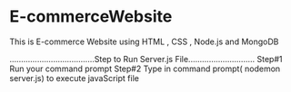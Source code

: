 # E-commerceWebsite
This is E-commerce Website using HTML , CSS , Node.js and MongoDB



.....................................Step to Run Server.js File.............................
Step#1 Run your command prompt
Step#2 Type in command prompt( nodemon server.js) to execute javaScript file
